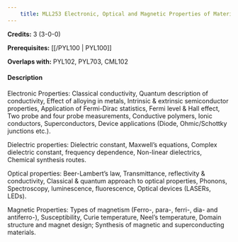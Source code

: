 ```yaml
---
    title: MLL253 Electronic, Optical and Magnetic Properties of Materials
---
```

**Credits:** 3 (3-0-0)



**Prerequisites:** [[/PYL100 | PYL100]]

**Overlaps with:** PYL102, PYL703, CML102

#### Description 
Electronic Properties: Classical conductivity, Quantum description of conductivity, Effect of alloying in metals, Intrinsic & extrinsic semiconductor properties, Application of Fermi-Dirac statistics, Fermi level & Hall effect, Two probe and four probe measurements, Conductive polymers, Ionic conductors, Superconductors, Device applications (Diode, Ohmic/Schottky junctions etc.).

Dielectric properties: Dielectric constant, Maxwell’s equations, Complex dielectric constant, frequency dependence, Non-linear dielectrics, Chemical synthesis routes.

Optical properties: Beer-Lambert’s law, Transmittance, reflectivity & conductivity, Classical & quantum approach to optical properties, Phonons, Spectroscopy, luminescence, fluorescence, Optical devices (LASERs, LEDs).

Magnetic Properties: Types of magnetism (Ferro-, para-, ferri-, dia- and antiferro-), Susceptibility, Curie temperature, Neel’s temperature, Domain structure and magnet design; Synthesis of magnetic and superconducting materials.